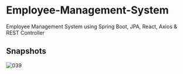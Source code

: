 # Employee-Management-System
Employee Management System using Spring Boot, JPA, React, Axios & REST Controller

## Snapshots

![039](https://user-images.githubusercontent.com/99387215/208917482-da01f2a1-6be9-4427-b734-6669322de73a.JPG)
